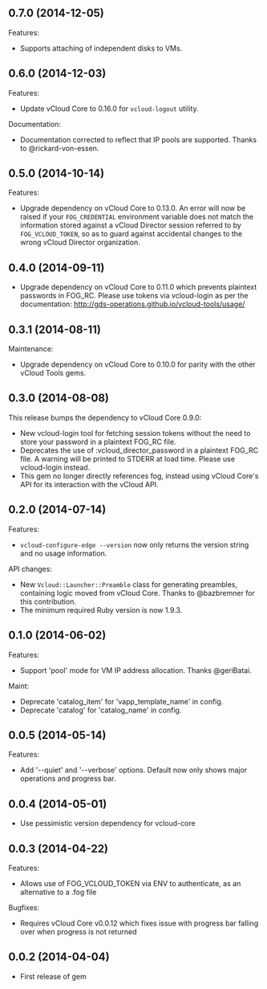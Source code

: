 ## 0.7.0 (2014-12-05)

Features:

  - Supports attaching of independent disks to VMs.

## 0.6.0 (2014-12-03)

Features:

  - Update vCloud Core to 0.16.0 for `vcloud-logout` utility.

Documentation:

  - Documentation corrected to reflect that IP pools are supported.
    Thanks to @rickard-von-essen.

## 0.5.0 (2014-10-14)

Features:

  - Upgrade dependency on vCloud Core to 0.13.0. An error will now be raised if
    your `FOG_CREDENTIAL` environment variable does not match the information
    stored against a vCloud Director session referred to by `FOG_VCLOUD_TOKEN`,
    so as to guard against accidental changes to the wrong vCloud Director
    organization.

## 0.4.0 (2014-09-11)

  - Upgrade dependency on vCloud Core to 0.11.0 which prevents plaintext
    passwords in FOG_RC. Please use tokens via vcloud-login as per
    the documentation: http://gds-operations.github.io/vcloud-tools/usage/

## 0.3.1 (2014-08-11)

Maintenance:

  - Upgrade dependency on vCloud Core to 0.10.0 for parity with the other
    vCloud Tools gems.

## 0.3.0 (2014-08-08)

This release bumps the dependency to vCloud Core 0.9.0:

  - New vcloud-login tool for fetching session tokens without the need to
    store your password in a plaintext FOG_RC file.
  - Deprecates the use of :vcloud_director_password in a plaintext FOG_RC
    file. A warning will be printed to STDERR at load time. Please use
    vcloud-login instead.
  - This gem no longer directly references fog, instead using vCloud Core's
    API for its interaction with the vCloud API.

## 0.2.0 (2014-07-14)

Features:

  - `vcloud-configure-edge --version` now only returns the version string
      and no usage information.

API changes:

  - New `Vcloud::Launcher::Preamble` class for generating preambles, containing
    logic moved from vCloud Core. Thanks to @bazbremner for this contribution.
  - The minimum required Ruby version is now 1.9.3.

## 0.1.0 (2014-06-02)

Features:

  - Support 'pool' mode for VM IP address allocation. Thanks @geriBatai.

Maint:

  - Deprecate 'catalog_item' for 'vapp_template_name' in config.
  - Deprecate 'catalog' for 'catalog_name' in config.

## 0.0.5 (2014-05-14)

Features:

- Add '--quiet' and '--verbose' options. Default now only shows major operations and progress bar.

## 0.0.4 (2014-05-01)

  - Use pessimistic version dependency for vcloud-core

## 0.0.3 (2014-04-22)

Features:

- Allows use of FOG_VCLOUD_TOKEN via ENV to authenticate, as an alternative to a .fog file

Bugfixes:

 - Requires vCloud Core v0.0.12 which fixes issue with progress bar falling over when progress is not returned

## 0.0.2 (2014-04-04)

  - First release of gem

